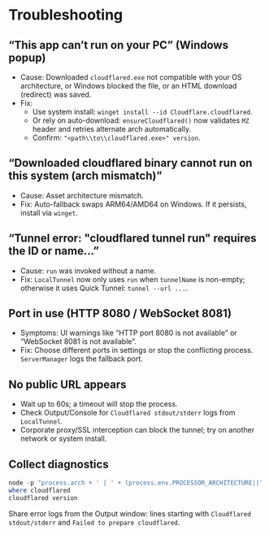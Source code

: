 # Troubleshooting

## “This app can’t run on your PC” (Windows popup)
- Cause: Downloaded `cloudflared.exe` not compatible with your OS architecture, or Windows blocked the file, or an HTML download (redirect) was saved.
- Fix:
  - Use system install: `winget install --id Cloudflare.cloudflared`.
  - Or rely on auto-download: `ensureCloudflared()` now validates `MZ` header and retries alternate arch automatically.
  - Confirm: `"<path\\to\\cloudflared.exe>" version`.

## “Downloaded cloudflared binary cannot run on this system (arch mismatch)”
- Cause: Asset architecture mismatch.
- Fix: Auto-fallback swaps ARM64/AMD64 on Windows. If it persists, install via `winget`.

## “Tunnel error: \"cloudflared tunnel run\" requires the ID or name...”
- Cause: `run` was invoked without a name.
- Fix: `LocalTunnel` now only uses `run` when `tunnelName` is non-empty; otherwise it uses Quick Tunnel: `tunnel --url ...`.

## Port in use (HTTP 8080 / WebSocket 8081)
- Symptoms: UI warnings like “HTTP port 8080 is not available” or “WebSocket 8081 is not available”.
- Fix: Choose different ports in settings or stop the conflicting process. `ServerManager` logs the fallback port.

## No public URL appears
- Wait up to 60s; a timeout will stop the process.
- Check Output/Console for `Cloudflared stdout/stderr` logs from `LocalTunnel`.
- Corporate proxy/SSL interception can block the tunnel; try on another network or system install.

## Collect diagnostics
```powershell
node -p "process.arch + ' | ' + (process.env.PROCESSOR_ARCHITECTURE||'') + ' | ' + (process.env.PROCESSOR_ARCHITEW6432||'')"
where cloudflared
cloudflared version
```
Share error logs from the Output window: lines starting with `Cloudflared stdout/stderr` and `Failed to prepare cloudflared`.
